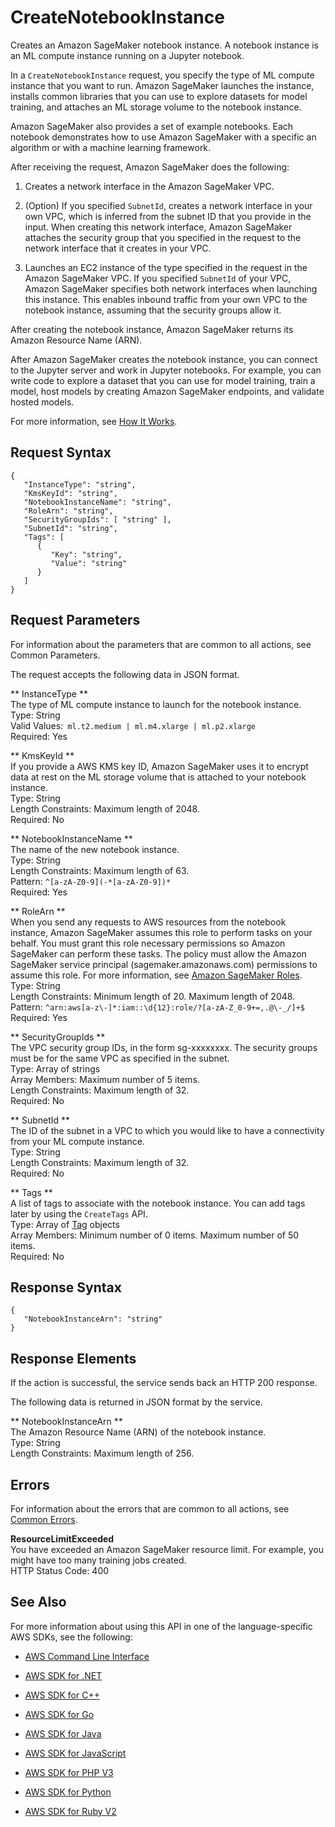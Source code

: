 # CreateNotebookInstance<a name="API_CreateNotebookInstance"></a>

Creates an Amazon SageMaker notebook instance\. A notebook instance is an ML compute instance running on a Jupyter notebook\. 

In a `CreateNotebookInstance` request, you specify the type of ML compute instance that you want to run\. Amazon SageMaker launches the instance, installs common libraries that you can use to explore datasets for model training, and attaches an ML storage volume to the notebook instance\. 

Amazon SageMaker also provides a set of example notebooks\. Each notebook demonstrates how to use Amazon SageMaker with a specific an algorithm or with a machine learning framework\. 

After receiving the request, Amazon SageMaker does the following:

1. Creates a network interface in the Amazon SageMaker VPC\.

1. \(Option\) If you specified `SubnetId`, creates a network interface in your own VPC, which is inferred from the subnet ID that you provide in the input\. When creating this network interface, Amazon SageMaker attaches the security group that you specified in the request to the network interface that it creates in your VPC\.

1. Launches an EC2 instance of the type specified in the request in the Amazon SageMaker VPC\. If you specified `SubnetId` of your VPC, Amazon SageMaker specifies both network interfaces when launching this instance\. This enables inbound traffic from your own VPC to the notebook instance, assuming that the security groups allow it\.

After creating the notebook instance, Amazon SageMaker returns its Amazon Resource Name \(ARN\)\.

After Amazon SageMaker creates the notebook instance, you can connect to the Jupyter server and work in Jupyter notebooks\. For example, you can write code to explore a dataset that you can use for model training, train a model, host models by creating Amazon SageMaker endpoints, and validate hosted models\. 

For more information, see [How It Works](http://docs.aws.amazon.com/sagemaker/latest/dg/how-it-works.html)\. 

## Request Syntax<a name="API_CreateNotebookInstance_RequestSyntax"></a>

```
{
   "InstanceType": "string",
   "KmsKeyId": "string",
   "NotebookInstanceName": "string",
   "RoleArn": "string",
   "SecurityGroupIds": [ "string" ],
   "SubnetId": "string",
   "Tags": [ 
      { 
         "Key": "string",
         "Value": "string"
      }
   ]
}
```

## Request Parameters<a name="API_CreateNotebookInstance_RequestParameters"></a>

For information about the parameters that are common to all actions, see Common Parameters\.

The request accepts the following data in JSON format\.

 ** InstanceType **   
The type of ML compute instance to launch for the notebook instance\.  
Type: String  
Valid Values:` ml.t2.medium | ml.m4.xlarge | ml.p2.xlarge`   
Required: Yes

 ** KmsKeyId **   
 If you provide a AWS KMS key ID, Amazon SageMaker uses it to encrypt data at rest on the ML storage volume that is attached to your notebook instance\.   
Type: String  
Length Constraints: Maximum length of 2048\.  
Required: No

 ** NotebookInstanceName **   
The name of the new notebook instance\.  
Type: String  
Length Constraints: Maximum length of 63\.  
Pattern: `^[a-zA-Z0-9](-*[a-zA-Z0-9])*`   
Required: Yes

 ** RoleArn **   
 When you send any requests to AWS resources from the notebook instance, Amazon SageMaker assumes this role to perform tasks on your behalf\. You must grant this role necessary permissions so Amazon SageMaker can perform these tasks\. The policy must allow the Amazon SageMaker service principal \(sagemaker\.amazonaws\.com\) permissions to assume this role\. For more information, see [Amazon SageMaker Roles](http://docs.aws.amazon.com/sagemaker/latest/dg/sagemaker-roles.html)\.   
Type: String  
Length Constraints: Minimum length of 20\. Maximum length of 2048\.  
Pattern: `^arn:aws[a-z\-]*:iam::\d{12}:role/?[a-zA-Z_0-9+=,.@\-_/]+$`   
Required: Yes

 ** SecurityGroupIds **   
The VPC security group IDs, in the form sg\-xxxxxxxx\. The security groups must be for the same VPC as specified in the subnet\.   
Type: Array of strings  
Array Members: Maximum number of 5 items\.  
Length Constraints: Maximum length of 32\.  
Required: No

 ** SubnetId **   
The ID of the subnet in a VPC to which you would like to have a connectivity from your ML compute instance\.   
Type: String  
Length Constraints: Maximum length of 32\.  
Required: No

 ** Tags **   
A list of tags to associate with the notebook instance\. You can add tags later by using the `CreateTags` API\.  
Type: Array of [Tag](API_Tag.md) objects  
Array Members: Minimum number of 0 items\. Maximum number of 50 items\.  
Required: No

## Response Syntax<a name="API_CreateNotebookInstance_ResponseSyntax"></a>

```
{
   "NotebookInstanceArn": "string"
}
```

## Response Elements<a name="API_CreateNotebookInstance_ResponseElements"></a>

If the action is successful, the service sends back an HTTP 200 response\.

The following data is returned in JSON format by the service\.

 ** NotebookInstanceArn **   
The Amazon Resource Name \(ARN\) of the notebook instance\.   
Type: String  
Length Constraints: Maximum length of 256\.

## Errors<a name="API_CreateNotebookInstance_Errors"></a>

For information about the errors that are common to all actions, see [Common Errors](CommonErrors.md)\.

 **ResourceLimitExceeded**   
 You have exceeded an Amazon SageMaker resource limit\. For example, you might have too many training jobs created\.   
HTTP Status Code: 400

## See Also<a name="API_CreateNotebookInstance_SeeAlso"></a>

For more information about using this API in one of the language\-specific AWS SDKs, see the following:

+  [AWS Command Line Interface](http://docs.aws.amazon.com/goto/aws-cli/sagemaker-2017-07-24/CreateNotebookInstance) 

+  [AWS SDK for \.NET](http://docs.aws.amazon.com/goto/DotNetSDKV3/sagemaker-2017-07-24/CreateNotebookInstance) 

+  [AWS SDK for C\+\+](http://docs.aws.amazon.com/goto/SdkForCpp/sagemaker-2017-07-24/CreateNotebookInstance) 

+  [AWS SDK for Go](http://docs.aws.amazon.com/goto/SdkForGoV1/sagemaker-2017-07-24/CreateNotebookInstance) 

+  [AWS SDK for Java](http://docs.aws.amazon.com/goto/SdkForJava/sagemaker-2017-07-24/CreateNotebookInstance) 

+  [AWS SDK for JavaScript](http://docs.aws.amazon.com/goto/AWSJavaScriptSDK/sagemaker-2017-07-24/CreateNotebookInstance) 

+  [AWS SDK for PHP V3](http://docs.aws.amazon.com/goto/SdkForPHPV3/sagemaker-2017-07-24/CreateNotebookInstance) 

+  [AWS SDK for Python](http://docs.aws.amazon.com/goto/boto3/sagemaker-2017-07-24/CreateNotebookInstance) 

+  [AWS SDK for Ruby V2](http://docs.aws.amazon.com/goto/SdkForRubyV2/sagemaker-2017-07-24/CreateNotebookInstance) 
